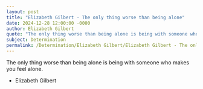 ```yaml
---
layout: post
title: "Elizabeth Gilbert - The only thing worse than being alone"
date: 2024-12-28 12:00:00 -0000
author: Elizabeth Gilbert
quote: "The only thing worse than being alone is being with someone who makes you feel alone."
subject: Determination
permalink: /Determination/Elizabeth Gilbert/Elizabeth Gilbert - The only thing worse than being alone
---
```


The only thing worse than being alone is being with someone who makes you feel alone.

- Elizabeth Gilbert
